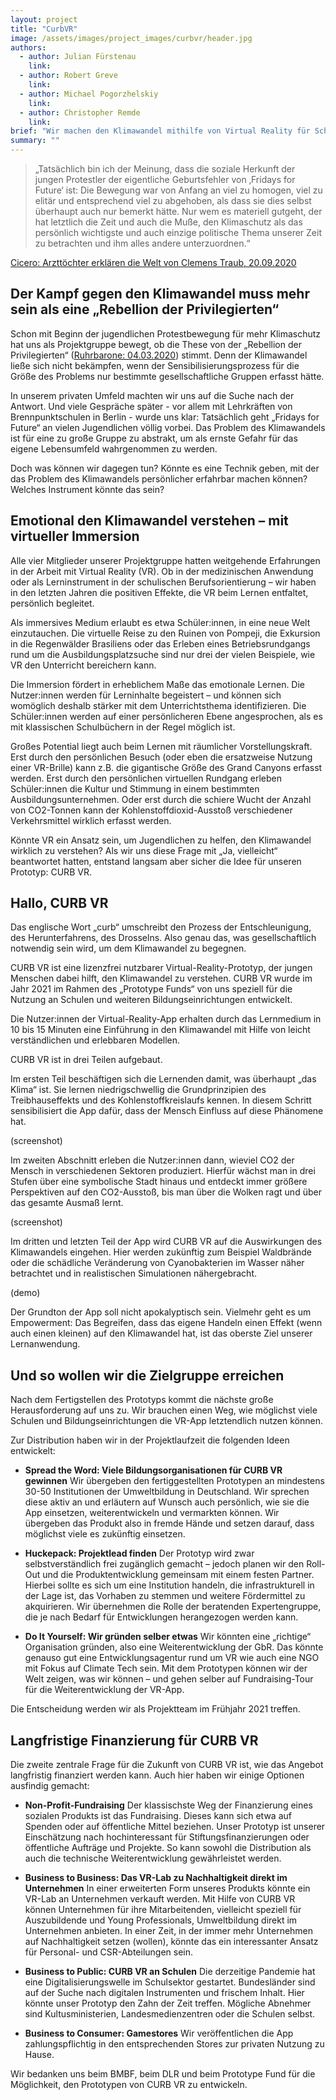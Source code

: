 ```yaml
---
layout: project
title: "CurbVR"
image: /assets/images/project_images/curbvr/header.jpg
authors:
  - author: Julian Fürstenau
    link:
  - author: Robert Greve
    link:
  - author: Michael Pogorzhelskiy
    link:
  - author: Christopher Remde
    link:
brief: "Wir machen den Klimawandel mithilfe von Virtual Reality für Schüler*innen erlebbar."
summary: ""
---
```


> „Tatsächlich bin ich der Meinung, dass die soziale Herkunft der jungen Protestler der eigentliche Geburtsfehler von ‚Fridays for Future‘ ist: Die Bewegung war von Anfang an viel zu homogen, viel zu elitär und entsprechend viel zu abgehoben, als dass sie dies selbst überhaupt auch nur bemerkt hätte. Nur wem es materiell gutgeht, der hat letztlich die Zeit und auch die Muße, den Klimaschutz als das persönlich wichtigste und auch einzige politische Thema unserer Zeit zu betrachten und ihm alles andere unterzuordnen.“

[Cicero: Arzttöchter erklären die Welt von Clemens Traub, 20.09.2020](https://www.cicero.de/kultur/fridays-for-future-clemens-traub-streitschrift-elite-klimawandel)

## Der Kampf gegen den Klimawandel muss mehr sein als eine „Rebellion der Privilegierten“

Schon mit Beginn der jugendlichen Protestbewegung für mehr Klimaschutz hat uns als Projektgruppe bewegt, ob die These von der „Rebellion der Privilegierten“ ([Ruhrbarone: 04.03.2020](https://www.ruhrbarone.de/fridays-for-future-ist-die-rebellion-der-privilegierten/179499)) stimmt. Denn der Klimawandel ließe sich nicht bekämpfen, wenn der Sensibilisierungsprozess für die Größe des Problems nur bestimmte gesellschaftliche Gruppen erfasst hätte.

In unserem privaten Umfeld machten wir uns auf die Suche nach der Antwort. Und viele Gespräche später - vor allem mit Lehrkräften von Brennpunktschulen in Berlin - wurde uns klar: Tatsächlich geht „Fridays for Future“ an vielen Jugendlichen völlig vorbei. Das Problem des Klimawandels ist für eine zu große Gruppe zu abstrakt, um als ernste Gefahr für das eigene Lebensumfeld wahrgenommen zu werden.

Doch was können wir dagegen tun? Könnte es eine Technik geben, mit der das Problem des Klimawandels persönlicher erfahrbar machen können? Welches Instrument könnte das sein?

## Emotional den Klimawandel verstehen – mit virtueller Immersion

Alle vier Mitglieder unserer Projektgruppe hatten weitgehende Erfahrungen in der Arbeit mit Virtual Reality (VR). Ob in der medizinischen Anwendung oder als Lerninstrument in der schulischen Berufsorientierung – wir haben in den letzten Jahren die positiven Effekte, die VR beim Lernen entfaltet, persönlich begleitet.

Als immersives Medium erlaubt es etwa Schüler:innen, in eine neue Welt einzutauchen. Die virtuelle Reise zu den Ruinen von Pompeji, die Exkursion in die Regenwälder Brasiliens oder das Erleben eines Betriebsrundgangs rund um die Ausbildungsplatzsuche sind nur drei der vielen Beispiele, wie VR den Unterricht bereichern kann.

Die Immersion fördert in erheblichem Maße das emotionale Lernen. Die Nutzer:innen werden für Lerninhalte begeistert – und können sich womöglich deshalb stärker mit dem Unterrichtsthema identifizieren. Die Schüler:innen werden auf einer persönlicheren Ebene angesprochen, als es mit klassischen Schulbüchern in der Regel möglich ist.

Großes Potential liegt auch beim Lernen mit räumlicher Vorstellungskraft. Erst durch den persönlichen Besuch (oder eben die ersatzweise Nutzung einer VR-Brille) kann z.B. die gigantische Größe des Grand Canyons erfasst werden. Erst durch den persönlichen virtuellen Rundgang erleben Schüler:innen die Kultur und Stimmung in einem bestimmten Ausbildungsunternehmen. Oder erst durch die schiere Wucht der Anzahl von CO2-Tonnen kann der Kohlenstoffdioxid-Ausstoß verschiedener Verkehrsmittel wirklich erfasst werden.

Könnte VR ein Ansatz sein, um Jugendlichen zu helfen, den Klimawandel wirklich zu verstehen? Als wir uns diese Frage mit „Ja, vielleicht“ beantwortet hatten, entstand langsam aber sicher die Idee für unseren Prototyp: CURB VR.

## Hallo, CURB VR

Das englische Wort „curb“ umschreibt den Prozess der Entschleunigung, des Herunterfahrens, des Drosselns. Also genau das, was gesellschaftlich notwendig sein wird, um dem Klimawandel zu begegnen.

CURB VR ist eine lizenzfrei nutzbarer Virtual-Reality-Prototyp, der jungen Menschen dabei hilft, den Klimawandel zu verstehen. CURB VR wurde im Jahr 2021 im Rahmen des „Prototype Funds“ von uns speziell für die Nutzung an Schulen und weiteren Bildungseinrichtungen entwickelt.

Die Nutzer:innen der Virtual-Reality-App erhalten durch das Lernmedium in 10 bis 15 Minuten eine Einführung in den Klimawandel mit Hilfe von leicht verständlichen und erlebbaren Modellen.

CURB VR ist in drei Teilen aufgebaut.

Im ersten Teil beschäftigen sich die Lernenden damit, was überhaupt „das Klima“ ist. Sie lernen niedrigschwellig die Grundprinzipien des Treibhauseffekts und des Kohlenstoffkreislaufs kennen. In diesem Schritt sensibilisiert die App dafür, dass der Mensch Einfluss auf diese Phänomene hat.

(screenshot)

Im zweiten Abschnitt erleben die Nutzer:innen dann, wieviel CO2 der Mensch in verschiedenen Sektoren produziert. Hierfür wächst man in drei Stufen über eine symbolische Stadt hinaus und entdeckt immer größere Perspektiven auf den CO2-Ausstoß, bis man über die Wolken ragt und über das gesamte Ausmaß lernt.

(screenshot)

Im dritten und letzten Teil der App wird CURB VR auf die Auswirkungen des Klimawandels eingehen. Hier werden zukünftig zum Beispiel Waldbrände oder die schädliche Veränderung von Cyanobakterien im Wasser näher betrachtet und in realistischen Simulationen nähergebracht.

(demo)

Der Grundton der App soll nicht apokalyptisch sein. Vielmehr geht es um Empowerment: Das Begreifen, dass das eigene Handeln einen Effekt (wenn auch einen kleinen) auf den Klimawandel hat, ist das oberste Ziel unserer Lernanwendung.

## Und so wollen wir die Zielgruppe erreichen

Nach dem Fertigstellen des Prototyps kommt die nächste große Herausforderung auf uns zu. Wir brauchen einen Weg, wie möglichst viele Schulen und Bildungseinrichtungen die VR-App letztendlich nutzen können.

Zur Distribution haben wir in der Projektlaufzeit die folgenden Ideen entwickelt:

- **Spread the Word: Viele Bildungsorganisationen für CURB VR gewinnen**
  Wir übergeben den fertiggestellten Prototypen an mindestens 30-50 Institutionen der Umweltbildung in Deutschland. Wir sprechen diese aktiv an und erläutern auf Wunsch auch persönlich, wie sie die App einsetzen, weiterentwickeln und vermarkten können. Wir übergeben das Produkt also in fremde Hände und setzen darauf, dass möglichst viele es zukünftig einsetzen.

- **Huckepack: Projektlead finden**
  Der Prototyp wird zwar selbstverständlich frei zugänglich gemacht – jedoch planen wir den Roll-Out und die Produktentwicklung gemeinsam mit einem festen Partner. Hierbei sollte es sich um eine Institution handeln, die infrastrukturell in der Lage ist, das Vorhaben zu stemmen und weitere Fördermittel zu akquirieren. Wir übernehmen die Rolle der beratenden Expertengruppe, die je nach Bedarf für Entwicklungen herangezogen werden kann.

- **Do It Yourself: Wir gründen selber etwas**
  Wir könnten eine „richtige“ Organisation gründen, also eine Weiterentwicklung der GbR. Das könnte genauso gut eine Entwicklungsagentur rund um VR wie auch eine NGO mit Fokus auf Climate Tech sein. Mit dem Prototypen können wir der Welt zeigen, was wir können – und gehen selber auf Fundraising-Tour für die Weiterentwicklung der VR-App.

Die Entscheidung werden wir als Projektteam im Frühjahr 2021 treffen.

## Langfristige Finanzierung für CURB VR

Die zweite zentrale Frage für die Zukunft von CURB VR ist, wie das Angebot langfristig finanziert werden kann. Auch hier haben wir einige Optionen ausfindig gemacht:

- **Non-Profit-Fundraising**
  Der klassischste Weg der Finanzierung eines sozialen Produkts ist das Fundraising. Dieses kann sich etwa auf Spenden oder auf öffentliche Mittel beziehen. Unser Prototyp ist unserer Einschätzung nach hochinteressant für Stiftungsfinanzierungen oder öffentliche Aufträge und Projekte. So kann sowohl die Distribution als auch die technische Weiterentwicklung gewährleistet werden.

- **Business to Business: Das VR-Lab zu Nachhaltigkeit direkt im Unternehmen**
  In einer erweiterten Form unseres Produkts könnte ein VR-Lab an Unternehmen verkauft werden. Mit Hilfe von CURB VR können Unternehmen für ihre Mitarbeitenden, vielleicht speziell für Auszubildende und Young Professionals, Umweltbildung direkt im Unternehmen anbieten. In einer Zeit, in der immer mehr Unternehmen auf Nachhaltigkeit setzen (wollen), könnte das ein interessanter Ansatz für Personal- und CSR-Abteilungen sein.

- **Business to Public: CURB VR an Schulen**
  Die derzeitige Pandemie hat eine Digitalisierungswelle im Schulsektor gestartet. Bundesländer sind auf der Suche nach digitalen Instrumenten und frischem Inhalt. Hier könnte unser Prototyp den Zahn der Zeit treffen. Mögliche Abnehmer sind Kultusministerien, Landesmedienzentren oder die Schulen selbst.

- **Business to Consumer: Gamestores**
  Wir veröffentlichen die App zahlungspflichtig in den entsprechenden Stores zur privaten Nutzung zu Hause.

Wir bedanken uns beim BMBF, beim DLR und beim Prototype Fund für die Möglichkeit, den Prototypen von CURB VR zu entwickeln.
